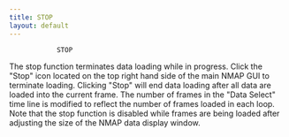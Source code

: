 ```yaml
---
title: STOP
layout: default
---
```


				STOP

The stop function terminates data loading while in progress.  Click the
"Stop" icon located on the top right hand side of the main NMAP GUI to 
terminate loading.  Clicking "Stop" will end data loading after all data 
are loaded into the current frame.  The number of frames in the 
"Data Select" time line is modified to reflect the number of frames loaded 
in each loop.  Note that the stop function is disabled while frames are being
loaded after adjusting the size of the NMAP data display window.
